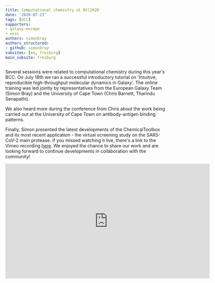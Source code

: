 ```yaml
---
title: Computational chemistry at BCC2020
date: '2020-07-23'
tags: [GCC]
supporters:
- galaxy-europe
- eosc
authors: simonbray
authors_structured:
- github: simonbray
subsites: [eu, freiburg]
main_subsite: freiburg
---
```


Several sessions were related to computational chemistry during this year's BCC. On July 18th we ran a successful introductory tutorial on 'Intuitive, reproducible high-throughput molecular dynamics in Galaxy'. The online training was led jointly by representatives from the European Galaxy Team (Simon Bray) and the University of Cape Town (Chris Barnett, Tharindu Senapathi).

We also heard more during the conference from Chris about the work being carried out at the University of Cape Town on antibody-antigen binding patterns.

Finally, Simon presented the latest developments of the ChemicalToolbox and its most recent application - the virtual screening study on the SARS-CoV-2 main protease. If you missed watching it live, there's a link to the Vimeo recording [here](https://player.vimeo.com/video/437703080). We enjoyed the chance to share our work and are looking forward to continue developments in collaboration with the community!

<iframe title="vimeo-player" src="https://player.vimeo.com/video/437703080" width="640" height="360" frameborder="0" allowfullscreen></iframe>

